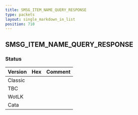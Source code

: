 ```yaml
---
title: SMSG_ITEM_NAME_QUERY_RESPONSE
type: packets
layout: single_markdown_in_list
position: 710
---
```


## SMSG_ITEM_NAME_QUERY_RESPONSE

### Status

Version | Hex | Comment
---------- | ---------- | ---------- 
Classic |  |  
TBC |  |  
WotLK |  |  
Cata |  |  
